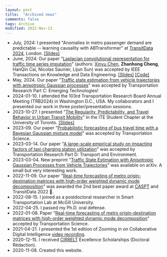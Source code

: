 ```yaml
---
layout: post
title:  "Archived news"
comments: false
tags: Archive
modified: 2022-Nov-13
---
```

- July, 2024: I presented "Anomalies in metro passenger demand are predictable -- learning causality with ABTransformer" at [TransitData 2024](https://www.ucl.ac.uk/civil-environmental-geomatic-engineering/research/transit-data-2024-9th-international-workshop-and-symposium-research-and-applications-use), London. [[Slides]](assets\files\TransitData-24_ABTransformer.pdf)
- June, 2024: Our paper "[Laplacian convolutional representation for traffic time series imputation](https://doi.org/10.1109/TKDE.2024.3419698)" (authors: [Xinyu Chen](https://xinychen.github.io/), **Zhanhong Cheng**, HanQin Cai, Nicolas Saunier, Lijun Sun) was accepted by IEEE Transactions on Knowledge and Data Engineering. [[Slides]](https://xinychen.github.io/slides/LCR24.pdf) [[Code]](https://github.com/xinychen/LCR)
- May, 2024. Our paper "[Traffic state estimation from vehicle trajectories with anisotropic Gaussian processes](https://www.sciencedirect.com/science/article/pii/S0968090X24001670)" was accepted by Transportation Research Part C: Emerging Technologies!
- 2024-01-10. I attended the 103rd Transportation Research Board Annual Meeting (TRB2024) in Washington D.C., USA. My collaborators and I presented our work in three poster/presentation sessions.
- 2023-10-27. I presented "[The Regularity, Predictability, and Travel Behavior in Urban Transit Mobility](https://www.linkedin.com/posts/ut-ite_join-us-on-friday-for-our-weekly-seminar-activity-7122355073422163968-mfNQ/)" in the ITE Student Chapter at the University of Toronto. [[Slides]](assets\files\UT-ite-urban-transit-mobility.pdf)
- 2023-09. Our paper "[Probabilistic forecasting of bus travel time with a Bayesian Gaussian mixture model](https://arxiv.org/abs/2206.06915)" was accepted by Transportation Science.
- 2023-03-14. Our paper "[A large-scale empirical study on impacting factors of taxi charging station utilization](https://doi.org/10.1016/j.trd.2023.103687)" was accepted by Transportation Research Part D: Transport and Environment.
- 2023-03-04. New preprint "[Traffic State Estimation with Anisotropic Gaussian Processes from Vehicle Trajectories](https://arxiv.org/abs/2303.02311)" was available on arXiv. A small but very interesting work.
- 2022-11-09. Our paper "[Real-time forecasting of metro origin-destination matrices with high-order weighted dynamic mode decomposition](https://doi.org/10.1287/trsc.2022.1128)" was awarded the 2nd best paper award at [CASPT](http://www.caspt.org/) and TransitData 2022 🏅.
- 2022-08-15. I joined as a postdoctoral researcher in Smart Transportation Lab at McGill University.
- 2022-04-25. I passed my Ph.D. oral defense.
- 2022-01-08. Paper "[Real-time forecasting of metro origin-destination matrices with high-order weighted dynamic mode decomposition](https://doi.org/10.1287/trsc.2022.1128)" accepted by Transportation Science.
- 2021-04-21. I presented the 1st edition of Zooming in on Collaborative Digital Intelligence [video recording](https://youtu.be/xLuYrb_mmdM).
- 2020-12-15. I received [CIRRELT](https://www.cirrelt.ca/) Excellence Scholarships (Doctoral Rédaction).
- 2020-11-08. Created this website.